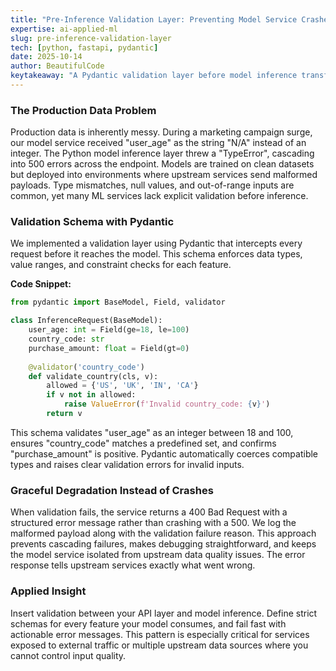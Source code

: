 ```yaml
---
title: "Pre-Inference Validation Layer: Preventing Model Service Crashes from Malformed Production Data"
expertise: ai-applied-ml
slug: pre-inference-validation-layer
tech: [python, fastapi, pydantic]
date: 2025-10-14
author: BeautifulCode
keytakeaway: "A Pydantic validation layer before model inference transforms type errors and malformed inputs into actionable 400 responses, preventing production crashes and isolating model services from upstream data quality issues."
---
```


### The Production Data Problem

Production data is inherently messy. During a marketing campaign surge, our model service received "user_age" as the string "N/A" instead of an integer. The Python model inference layer threw a "TypeError", cascading into 500 errors across the endpoint. Models are trained on clean datasets but deployed into environments where upstream services send malformed payloads. Type mismatches, null values, and out-of-range inputs are common, yet many ML services lack explicit validation before inference.

### Validation Schema with Pydantic

We implemented a validation layer using Pydantic that intercepts every request before it reaches the model. This schema enforces data types, value ranges, and constraint checks for each feature.

**Code Snippet:**
```python
from pydantic import BaseModel, Field, validator

class InferenceRequest(BaseModel):
    user_age: int = Field(ge=18, le=100)
    country_code: str
    purchase_amount: float = Field(gt=0)
    
    @validator('country_code')
    def validate_country(cls, v):
        allowed = {'US', 'UK', 'IN', 'CA'}
        if v not in allowed:
            raise ValueError(f'Invalid country_code: {v}')
        return v
```

This schema validates "user_age" as an integer between 18 and 100, ensures "country_code" matches a predefined set, and confirms "purchase_amount" is positive. Pydantic automatically coerces compatible types and raises clear validation errors for invalid inputs.

### Graceful Degradation Instead of Crashes

When validation fails, the service returns a 400 Bad Request with a structured error message rather than crashing with a 500. We log the malformed payload along with the validation failure reason. This approach prevents cascading failures, makes debugging straightforward, and keeps the model service isolated from upstream data quality issues. The error response tells upstream services exactly what went wrong.

### Applied Insight

Insert validation between your API layer and model inference. Define strict schemas for every feature your model consumes, and fail fast with actionable error messages. This pattern is especially critical for services exposed to external traffic or multiple upstream data sources where you cannot control input quality.